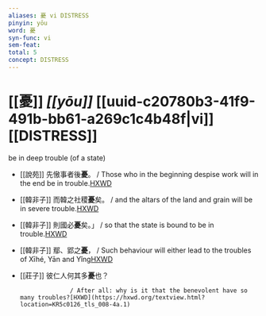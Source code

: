 ```yaml
---
aliases: 憂 vi DISTRESS
pinyin: yōu
word: 憂
syn-func: vi
sem-feat: 
total: 5
concept: DISTRESS 
---
```

# [[憂]] *[[yōu]]*  [[uuid-c20780b3-41f9-491b-bb61-a269c1c4b48f|vi]] [[DISTRESS]]
be in deep trouble (of a state)
 - [[說苑]] 先慠事者後**憂**。
                     / Those who in the beginning despise work will in the end be in trouble.[HXWD](https://hxwd.org/textview.html?location=CH1a0907_CHANT_016-45a.9)
 - [[韓非子]] 而韓之社稷**憂**矣。 / and the altars of the land and grain will be in severe trouble.[HXWD](https://hxwd.org/textview.html?location=KR3c0005_tls_002-30a.7)
 - [[韓非子]] 則國必**憂**矣。」 / so that the state is bound to be in trouble.[HXWD](https://hxwd.org/textview.html?location=KR3c0005_tls_036-68a.17)
 - [[韓非子]] 鄢、郢之**憂**， / Such behaviour will either lead to the troubles of Xīhé, Yān and Yǐng[HXWD](https://hxwd.org/textview.html?location=KR3c0005_tls_036-70a.11)
 - [[莊子]] 彼仁人何其多**憂**也？
                        
                     / After all: why is it that the benevolent have so many troubles?[HXWD](https://hxwd.org/textview.html?location=KR5c0126_tls_008-4a.1)